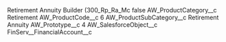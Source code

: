 <?xml version="1.0" encoding="UTF-8"?>
<CustomMetadata xmlns="http://soap.sforce.com/2006/04/metadata" xmlns:xsi="http://www.w3.org/2001/XMLSchema-instance" xmlns:xsd="http://www.w3.org/2001/XMLSchema">
    <label>Retirement Annuity Builder (300_Rp_Ra_Mc</label>
    <protected>false</protected>
    <values>
        <field>AW_ProductCategory__c</field>
        <value xsi:type="xsd:string">Retirement</value>
    </values>
    <values>
        <field>AW_ProductCode__c</field>
        <value xsi:type="xsd:string">6</value>
    </values>
    <values>
        <field>AW_ProductSubCategory__c</field>
        <value xsi:type="xsd:string">Retirement Annuity</value>
    </values>
    <values>
        <field>AW_Prototype__c</field>
        <value xsi:type="xsd:string">4</value>
    </values>
    <values>
        <field>AW_SalesforceObject__c</field>
        <value xsi:type="xsd:string">FinServ__FinancialAccount__c</value>
    </values>
</CustomMetadata>
